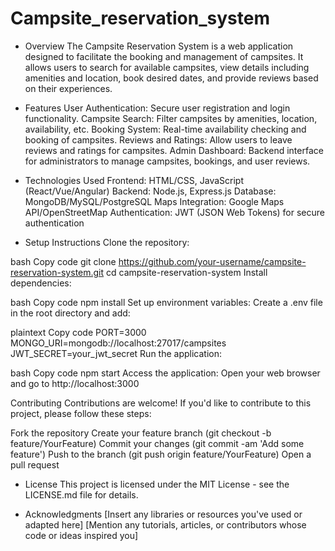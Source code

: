 # Campsite_reservation_system

- Overview
The Campsite Reservation System is a web application designed to facilitate the booking and management of campsites. It allows users to search for available campsites, view details including amenities and location, book desired dates, and provide reviews based on their experiences.

- Features
User Authentication: Secure user registration and login functionality.
Campsite Search: Filter campsites by amenities, location, availability, etc.
Booking System: Real-time availability checking and booking of campsites.
Reviews and Ratings: Allow users to leave reviews and ratings for campsites.
Admin Dashboard: Backend interface for administrators to manage campsites, bookings, and user reviews.

- Technologies Used
Frontend: HTML/CSS, JavaScript (React/Vue/Angular)
Backend: Node.js, Express.js
Database: MongoDB/MySQL/PostgreSQL
Maps Integration: Google Maps API/OpenStreetMap
Authentication: JWT (JSON Web Tokens) for secure authentication

- Setup Instructions
Clone the repository:

bash
Copy code
git clone https://github.com/your-username/campsite-reservation-system.git
cd campsite-reservation-system
Install dependencies:

bash
Copy code
npm install
Set up environment variables:
Create a .env file in the root directory and add:

plaintext
Copy code
PORT=3000
MONGO_URI=mongodb://localhost:27017/campsites
JWT_SECRET=your_jwt_secret
Run the application:

bash
Copy code
npm start
Access the application:
Open your web browser and go to http://localhost:3000

Contributing
Contributions are welcome! If you'd like to contribute to this project, please follow these steps:

Fork the repository
Create your feature branch (git checkout -b feature/YourFeature)
Commit your changes (git commit -am 'Add some feature')
Push to the branch (git push origin feature/YourFeature)
Open a pull request

- License
This project is licensed under the MIT License - see the LICENSE.md file for details.

- Acknowledgments
[Insert any libraries or resources you've used or adapted here]
[Mention any tutorials, articles, or contributors whose code or ideas inspired you]
